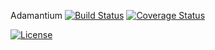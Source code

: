 Adamantium
[![Build Status](https://travis-ci.org/iPalash/adamantium.svg?branch=master)](https://travis-ci.org/iPalash/adamantium/)
[![Coverage Status](https://coveralls.io/repos/iPalash/adamantium/badge.svg?branch=master)](https://coveralls.io/r/iPalash/adamantium?branch=master)

[![License](http://img.shields.io/:license-mit-blue.svg)](http://gus.mit-license.org/)